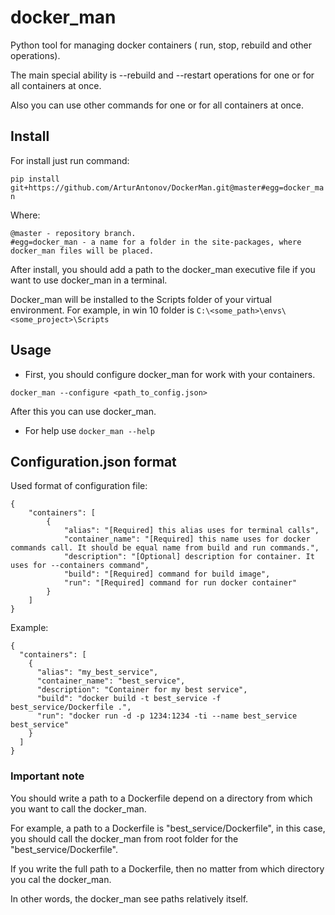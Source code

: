 # docker_man
Python tool for managing docker containers ( run, stop, rebuild and other operations).

The main special ability is --rebuild and --restart operations for one or for all containers at once.

Also you can use other commands for one or for all containers at once.


## Install
For install just run command:

`pip install git+https://github.com/ArturAntonov/DockerMan.git@master#egg=docker_man`


Where:

```
@master - repository branch.
#egg=docker_man - a name for a folder in the site-packages, where docker_man files will be placed.
```
  

After install, you should add a path to the docker_man executive file if you want to use docker_man in a terminal. 

Docker_man will be installed to the Scripts folder of your virtual environment. For example, in win 10 folder is  `C:\<some_path>\envs\<some_project>\Scripts`

## Usage
* First, you should configure docker_man for work with your containers.

`docker_man --configure <path_to_config.json>`

After this you can use docker_man.

* For help use `docker_man --help`


## Configuration.json format

Used format of configuration file:
```
{
    "containers": [
        {
            "alias": "[Required] this alias uses for terminal calls",
            "container_name": "[Required] this name uses for docker commands call. It should be equal name from build and run commands.",
            "description": "[Optional] description for container. It uses for --containers command",
            "build": "[Required] command for build image",
            "run": "[Required] command for run docker container"
        }
    ]
}
```

Example:
```
{
  "containers": [
    {
      "alias": "my_best_service",
      "container_name": "best_service",
      "description": "Container for my best service",
      "build": "docker build -t best_service -f best_service/Dockerfile .",
      "run": "docker run -d -p 1234:1234 -ti --name best_service best_service"
    }
  ]
}
```

### Important note

You should write a path to a Dockerfile depend on a directory from which you want to call the docker_man. 

For example, a path to a Dockerfile is "best_service/Dockerfile", in this case, you should call the docker_man from root folder for the "best_service/Dockerfile".

If you write the full path to a Dockerfile, then no matter from which directory you cal the docker_man.

In other words, the docker_man see paths relatively itself.
